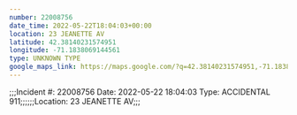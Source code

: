 ```yaml
---
number: 22008756
date_time: 2022-05-22T18:04:03+00:00
location: 23 JEANETTE AV
latitude: 42.38140231574951
longitude: -71.1838069144561
type: UNKNOWN TYPE
google_maps_link: https://maps.google.com/?q=42.38140231574951,-71.1838069144561
---
```


;;;Incident #: 22008756  Date: 2022-05-22 18:04:03   Type: ACCIDENTAL 911;;;;;;Location: 23 JEANETTE AV;;;
